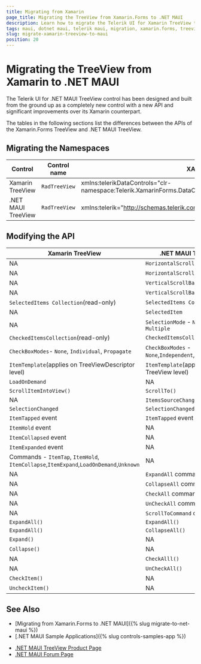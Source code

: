 ```yaml
---
title: Migrating from Xamarin
page_title: Migrating the TreeView from Xamarin.Forms to .NET MAUI
description: Learn how to migrate the Telerik UI for Xamarin TreeView to the Telerik UI for .NET MAUI framework by updating the namespaces and the incompatible NuGet packages.
tags: maui, dotnet maui, telerik maui, migration, xamarin.forms, treeview
slug: migrate-xamarin-treeview-to-maui
position: 20
---
```


# Migrating the TreeView from Xamarin to .NET MAUI

The Telerik UI for .NET MAUI TreeView control has been designed and built from the ground up as a completely new control with a new API and significant improvements over its Xamarin counterpart.

The tables in the following sections list the differences between the APIs of the Xamarin.Forms TreeView and .NET MAUI TreeView.

## Migrating the Namespaces

| Control | Control name | XAML Namespcace | C# Namespace|
| --------------- | --------------- | --------------- | --------------- |
| Xamarin TreeView | `RadTreeView` | xmlns:telerikDataControls="clr-namespace:Telerik.XamarinForms.DataControls;assembly=Telerik.XamarinForms.DataControls" | using Telerik.XamarinForms.DataControls; |
| .NET MAUI TreeView | `RadTreeView` | xmlns:telerik="http://schemas.telerik.com/2022/xaml/maui"` | using Telerik.Maui.Controls; |


## Modifying the API

| Xamarin TreeView | .NET MAUI TreeView |
| ------------- | --------------- |
| NA | `HorizontalScrollBarVisibility` |
| NA | `HorizontalScrollBarLayoutMode` |
| NA | `VerticalScrollBarVisibility` |
| NA | `VerticalScrollBarLayoutMode` |
| `SelectedItems Collection`(read-only) | `SelectedItems Collection` |
| NA | `SelectedItem` |
| NA | `SelectionMode` - `None`, `Single`, `Multiple` |
| `CheckedItemsCollection`(read-only) | `CheckedItemsCollection` |
| `CheckBoxModes`- `None`, `Individual`, `Propagate` | `CheckBoxModes` - `None`,`Independent`,`Recursive` |
| `ItemTemplate`(applies on TreeViewDescriptor level) | `ItemTemplate`(applies on TreeView level) |
| `LoadOnDemand` | NA |
| `ScrollItemIntoView()` | `ScrollTo()` |
| NA | `ItemsSourceChanged` event |
| `SelectionChanged` | `SelectionChanged` |
| `ItemTapped` event | `ItemTapped` event |
| `ItemHold` event | NA |
| `ItemCollapsed` event | NA |
| `ItemExpanded` event | NA |
| Commands - `ItemTap`, `ItemHold`, `ItemCollapse`,`ItemExpand`,`LoadOnDemand`,`Unknown` | NA |
| NA | `ExpandAll` command |
| NA | `CollapseAll` command |
| NA | `CheckAll` command |
| NA | `UnCheckAll` command |
| NA | `ScrollToCommand` command |
| `ExpandAll()` | `ExpandAll()` |
| `ExpandAll()` | `CollapseAll()` |
| `Expand()` | NA |
| `Collapse()` | NA |
| NA | `CheckAlll()` |
| NA | `UnCheckAll()` |
| `CheckItem()` | NA |
| `UncheckItem()` | NA |


## See Also

* [Migrating from Xamarin.Forms to .NET MAUI]({% slug migrate-to-net-maui %})
* [.NET MAUI Sample Applications]({% slug controls-samples-app %})
- [.NET MAUI TreeView Product Page](https://www.telerik.com/maui-ui/treeview)
- [.NET MAUI Forum Page](https://www.telerik.com/forums/maui?tagId=1853)
